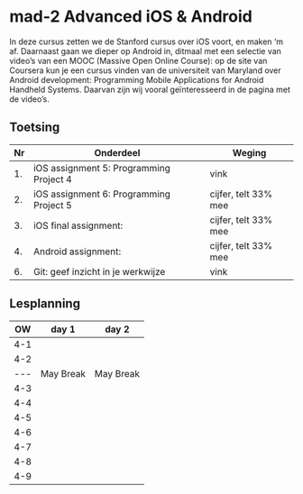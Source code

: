 # mad-2 Advanced iOS & Android

In deze cursus zetten we de Stanford cursus over iOS voort, en maken ‘m af. Daarnaast gaan we dieper op Android in, ditmaal met een selectie van video’s van een MOOC (Massive Open Online Course): op de site van Coursera kun je een cursus vinden van de universiteit van Maryland over Android development: Programming Mobile Applications for Android Handheld Systems. Daarvan zijn wij vooral geïnteresseerd in de pagina met de video’s. 

## Toetsing

Nr | Onderdeel | Weging
---| --- | ---
1. | iOS assignment 5: Programming Project 4 | vink
2. | iOS assignment 6: Programming Project 5   | cijfer, telt 33% mee
3. | iOS final assignment: | cijfer, telt 33% mee
4. | Android assignment:  | cijfer, telt 33% mee
6. | Git: geef inzicht in je werkwijze | vink

## Lesplanning 
OW | day 1 | day 2
-----|------|------
4-1 |  | 
4-2 |  | 
--- | May Break | May Break
4-3 |  |  
4-4 |  | 
4-5 |  |
4-6 |  |
4-7 |  | 
4-8 |  | 
4-9 | 
